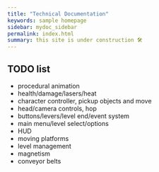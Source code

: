 ```yaml
---
title: "Technical Documentation"
keywords: sample homepage
sidebar: mydoc_sidebar
permalink: index.html
summary: this site is under construction 🛠
---
```


## TODO list

- procedural animation
- health/damage/lasers/heat
- character controller, pickup objects and move
- head/camera controls, hop
- buttons/levers/level end/event system
- main menu/level select/options
- HUD
- moving platforms
- level management
- magnetism
- conveyor belts